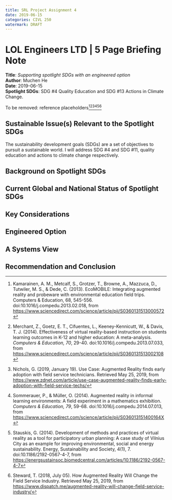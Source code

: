 ```yaml
---
title: SRL Project Assignment 4
date: 2019-06-15
categories: CIVL 250
watermark: DRAFT
---
```


# LOL Engineers LTD | 5 Page Briefing Note

<!--Briefing Note Template-->

<!--This briefing note should be no more than 5 pages in length. Your submission should have the same font, spacing, and margins as this document -- i.e. to create your BN, fill in this document, without modifying the font, spacing, and margins.--> 

<!--Your submission should NOT include the template material presented in red font (e.g. do not include this paragraph in your Assignment 4 submission)-->

<!--Remember you are “selling” your recommendation to the firm leadership, so use an appropriate writing style as you see fit.-->

<!--Remember to submit your BN as a pdf.-->

**Title**: *Supporting spotlight SDGs with an engineered option*<br/>
**Author**: Muchen He<br/>
**Date**: 2019-06-15<br/>
**Spotlight SDGs**: SDG #4 Quality Education and SDG #13 Actions in Climate Change.

To be removed: reference placeholders[^1][^2][^3][^4][^5][^6]

## Sustainable Issue(s) Relevant to the Spotlight SDGs

<!--Provide a concise statement describing the 2 SDGs addressed in the BN, and your rationale for focusing on these SDGs.--> 

The sustainability development goals (SDGs) are a set of objectives to pursuit a sustainable world. I will address SDG #4 and SDG #11, quality education and actions to climate change respectively.

## Background on Spotlight SDGs

<!--Present details of your above rationale. What do your firm’s leadership team need in order to understand the relevance of the spotlight SDGs to the firm? For example, your firm’s clients are typically Canadian municipalities, provincial governments or sometimes the federal government. The firm also has clients from industry (e.g. the forest products sector, and hi-tech sector) and agricultural sector. So why are the spotlight SDGs relevant to potential clients? Is the Canadian context important?  Is engineering particularly critical to your spotlight SDGs? What other information will help the leadership team understand your recommendation and help them make the best decision?--> 

## Current Global and National Status of Spotlight SDGs

<!--Describe the current levels of SDG achievement at the global and national levels, including the current achieved level of global and Canadian indicators.--> 

## Key Considerations

<!--Here, you should provide a summary of important considerations that lay the foundation for your recommended “engineered option” aimed at achieving the Spotlight SDGs. Remember, your aim is to present ideas and concepts that will help the firm’s leader make an informed decision on where the firm should develop their engineering expertise in order to support the SDGs. Keep these needs uppermost in your mind when selecting and presenting relevant information. Even if they don’t go for your recommended option below, your explanation here may spark ideas of their own leading to even better options than the one you are recommending.-->

<!--Remember to substantiate any statements with evidence and to double check your facts. Additional details may be attached as appendices.-->

## Engineered Option

<!--Summarize one possible engineering option (e.g. green roof technology, solar towers, CO2 capture and sequestration technology, etc.) that will contribute to the achievement of the spotlighted SDGs. You are welcome to use one image (referenced) as you see fit (use you best judgement in making the trade-off between losing space for writing, and gaining the image).-->

<!--Make sure to provide the justification for this recommendation and, where appropriate, make reference to the considerations you mention above.-->

## A Systems View

<!--Using either a concept map OR a causal loop diagram, graphically present the connections between, and implications of, your recommended engineered option about which the firm may want to develop expertise, and the spotlighted SDGs. This will graphically reinforce the value of your recommendation. Use your best judgement in terms of the size of the graphic image you wish to present. You are welcome to draw your map or CLD but you need to make sure that it is legible and professionally presented.-->

## Recommendation and Conclusion

<!--Summarize what you want your firm’s leadership team to infer from this BN. Be sure this section concisely covers the points you most want the team to be clear about. Do not introduce anything new in this section. Make sure the recommendation is clear, direct and substantiated by the facts you have put forward. You are gracefully summing up everything you have previously mentioned.-->





[^1]: Kamarainen, A. M., Metcalf, S., Grotzer, T., Browne, A., Mazzuca, D., Tutwiler, M. S., & Dede, C. (2013). EcoMOBILE: Integrating augmented reality and probeware with environmental education field trips. Computers & Education, 68, 545-556. doi:10.1016/j.compedu.2013.02.018, from <https://www.sciencedirect.com/science/article/pii/S0360131513000572>
[^2]: Merchant,  Z., Goetz, E. T., Cifuentes, L., Keeney-Kennicutt, W., & Davis, T.  J. (2014). Effectiveness of virtual reality-based instruction on  students learning outcomes in K-12 and higher education: A  meta-analysis. *Computers & Education,* *70*, 29-40. doi:10.1016/j.compedu.2013.07.033, from <https://www.sciencedirect.com/science/article/pii/S0360131513002108>
[^3]: Nichols, G. (2019, January 19). Use Case: Augmented Reality finds early adoption with field service technicians. Retrieved May 25, 2019, from <https://www.zdnet.com/article/use-case-augmented-reality-finds-early-adoption-with-field-service-techs/>
[^4]: Sommerauer,  P., & Müller, O. (2014). Augmented reality in informal learning  environments: A field experiment in a mathematics exhibition. *Computers & Education,* *79*, 59-68. doi:10.1016/j.compedu.2014.07.013, from <https://www.sciencedirect.com/science/article/pii/S036013151400164X>
[^5]: Stauskis, G. (2014). Development of methods and practices of virtual reality as a tool for participatory urban planning: A case study of Vilnius City as an example for improving environmental, social and energy sustainability. Energy, Sustainability and Society, 4(1), 7. doi:10.1186/2192-0567-4-7, from <https://energsustainsoc.biomedcentral.com/articles/10.1186/2192-0567-4-7>
[^6]: Steward, T. (2018, July 05). How Augmented Reality Will Change the Field Service Industry. Retrieved May 25, 2019, from <https://www.dispatch.me/augmented-reality-will-change-field-service-industry/>